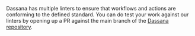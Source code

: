 Dassana has multiple linters to ensure that workflows and actions are conforming to the defined standard. You can do test your work against our linters by opening up a PR against the main branch of the [Dassana repository](https://github.com/dassana-io/dassana/).
